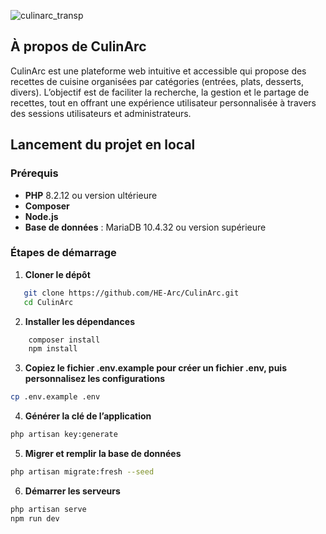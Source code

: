 


![culinarc_transp](https://github.com/user-attachments/assets/bae613a4-0b2d-401a-8f2c-670dd74eb8fc)


## À propos de CulinArc

CulinArc est une plateforme web intuitive et accessible qui propose des recettes de cuisine organisées par catégories (entrées, plats, desserts, divers). L’objectif est de faciliter la recherche, la gestion et le partage de recettes, tout en offrant une expérience utilisateur personnalisée à travers des sessions utilisateurs et administrateurs.

## Lancement du projet en local

### Prérequis

- **PHP** 8.2.12 ou version ultérieure
- **Composer**
- **Node.js**
- **Base de données** : MariaDB 10.4.32 ou version supérieure

### Étapes de démarrage

1. **Cloner le dépôt**
   
```bash
   git clone https://github.com/HE-Arc/CulinArc.git
   cd CulinArc
```

2. **Installer les dépendances**

```bash
    composer install
    npm install
```

3. **Copiez le fichier .env.example pour créer un fichier .env, puis personnalisez les configurations**

```bash
cp .env.example .env
```

4. **Générer la clé de l’application**

```bash
php artisan key:generate
```

5. **Migrer et remplir la base de données**

```bash
php artisan migrate:fresh --seed
```

6. **Démarrer les serveurs**

```bash
php artisan serve
npm run dev
```
